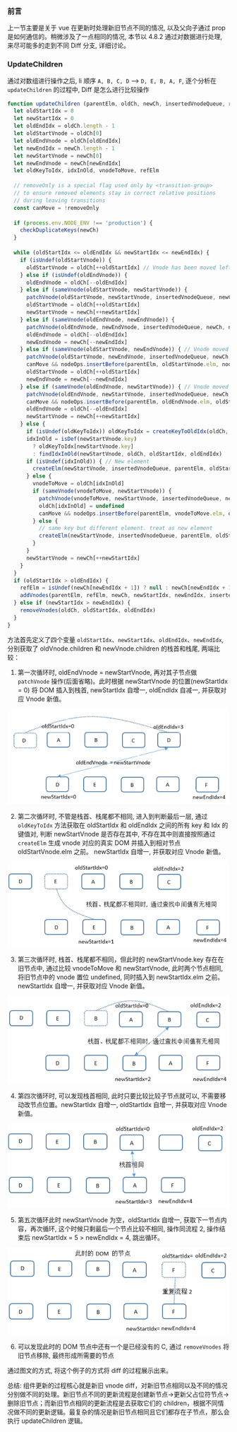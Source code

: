 ### 前言
上一节主要是关于 vue 在更新时处理新旧节点不同的情况, 以及父向子通过 prop 是如何通信的。稍微涉及了一点相同的情况, 本节以 4.8.2 通过对数据进行处理, 来尽可能多的走到不同 Diff 分支, 详细讨论。

### UpdateChildren
通过对数组进行操作之后, li 顺序 `A, B, C, D` --> `D, E, B, A, F`, 逐个分析在 `updateChildren` 的过程中, Diff 是怎么进行比较操作

```javascript
function updateChildren (parentElm, oldCh, newCh, insertedVnodeQueue, removeOnly) {
  let oldStartIdx = 0
  let newStartIdx = 0
  let oldEndIdx = oldCh.length - 1
  let oldStartVnode = oldCh[0]
  let oldEndVnode = oldCh[oldEndIdx]
  let newEndIdx = newCh.length - 1
  let newStartVnode = newCh[0]
  let newEndVnode = newCh[newEndIdx]
  let oldKeyToIdx, idxInOld, vnodeToMove, refElm

  // removeOnly is a special flag used only by <transition-group>
  // to ensure removed elements stay in correct relative positions
  // during leaving transitions
  const canMove = !removeOnly

  if (process.env.NODE_ENV !== 'production') {
    checkDuplicateKeys(newCh)
  }

  while (oldStartIdx <= oldEndIdx && newStartIdx <= newEndIdx) {
    if (isUndef(oldStartVnode)) {
      oldStartVnode = oldCh[++oldStartIdx] // Vnode has been moved left
    } else if (isUndef(oldEndVnode)) {
      oldEndVnode = oldCh[--oldEndIdx]
    } else if (sameVnode(oldStartVnode, newStartVnode)) {
      patchVnode(oldStartVnode, newStartVnode, insertedVnodeQueue, newCh, newStartIdx)
      oldStartVnode = oldCh[++oldStartIdx]
      newStartVnode = newCh[++newStartIdx]
    } else if (sameVnode(oldEndVnode, newEndVnode)) {
      patchVnode(oldEndVnode, newEndVnode, insertedVnodeQueue, newCh, newEndIdx)
      oldEndVnode = oldCh[--oldEndIdx]
      newEndVnode = newCh[--newEndIdx]
    } else if (sameVnode(oldStartVnode, newEndVnode)) { // Vnode moved right
      patchVnode(oldStartVnode, newEndVnode, insertedVnodeQueue, newCh, newEndIdx)
      canMove && nodeOps.insertBefore(parentElm, oldStartVnode.elm, nodeOps.nextSibling(oldEndVnode.elm))
      oldStartVnode = oldCh[++oldStartIdx]
      newEndVnode = newCh[--newEndIdx]
    } else if (sameVnode(oldEndVnode, newStartVnode)) { // Vnode moved left
      patchVnode(oldEndVnode, newStartVnode, insertedVnodeQueue, newCh, newStartIdx)
      canMove && nodeOps.insertBefore(parentElm, oldEndVnode.elm, oldStartVnode.elm)
      oldEndVnode = oldCh[--oldEndIdx]
      newStartVnode = newCh[++newStartIdx]
    } else {
      if (isUndef(oldKeyToIdx)) oldKeyToIdx = createKeyToOldIdx(oldCh, oldStartIdx, oldEndIdx)
      idxInOld = isDef(newStartVnode.key)
        ? oldKeyToIdx[newStartVnode.key]
        : findIdxInOld(newStartVnode, oldCh, oldStartIdx, oldEndIdx)
      if (isUndef(idxInOld)) { // New element
        createElm(newStartVnode, insertedVnodeQueue, parentElm, oldStartVnode.elm, false, newCh, newStartIdx)
      } else {
        vnodeToMove = oldCh[idxInOld]
        if (sameVnode(vnodeToMove, newStartVnode)) {
          patchVnode(vnodeToMove, newStartVnode, insertedVnodeQueue, newCh, newStartIdx)
          oldCh[idxInOld] = undefined
          canMove && nodeOps.insertBefore(parentElm, vnodeToMove.elm, oldStartVnode.elm)
        } else {
          // same key but different element. treat as new element
          createElm(newStartVnode, insertedVnodeQueue, parentElm, oldStartVnode.elm, false, newCh, newStartIdx)
        }
      }
      newStartVnode = newCh[++newStartIdx]
    }
  }
  if (oldStartIdx > oldEndIdx) {
    refElm = isUndef(newCh[newEndIdx + 1]) ? null : newCh[newEndIdx + 1].elm
    addVnodes(parentElm, refElm, newCh, newStartIdx, newEndIdx, insertedVnodeQueue)
  } else if (newStartIdx > newEndIdx) {
    removeVnodes(oldCh, oldStartIdx, oldEndIdx)
  }
}
```

方法首先定义了四个变量 `oldStartIdx`、`newStartIdx`、`oldEndIdx`、`newEndIdx`, 分别获取了 oldVnode.children 和 newVnode.children 的栈首和栈尾, 两端比较：

1. 第一次循环时, oldEndVnode = newStartVnode, 再对其子节点做 `patchVnode` 操作(后面省略)。此时根据 newStartVnode 的位置(newStartIdx = 0) 将 DOM 插入到栈首, newStartIdx 自增一, oldEndIdx 自减一, 并获取对应 Vnode 新值。
<div align="center">
  <img src="https://github.com/huyoooooooo/Vue-in-my-eyes/blob/main/image/diff/1.png" alt="流程一"/>
</div>

2. 第二次循环时, 不管是栈首、栈尾都不相同, 进入到判断最后一层, 通过 `oldKeyToIdx` 方法获取在 oldStartIdx 和 oldEndIdx 之间的所有 key 和 Idx 的键值对, 判断 newStartVnode 是否存在其中, 不存在其中则直接按照通过 `createElm` 生成 vnode 对应的真实 DOM 并插入到相对节点 oldStartVnode.elm 之前。 newStartIdx 自增一, 并获取对应 Vnode 新值。
<div align="center">
  <img src="https://github.com/huyoooooooo/Vue-in-my-eyes/blob/main/image/diff/2.png" alt="流程二"/>
</div>

3. 第三次循环时, 栈首、栈尾都不相同，但此时的 newStartVnode.key 存在在旧节点中, 通过比较 vnodeToMove 和 newStartVnode, 此时两个节点相同, 将旧节点中的 vnode 置位 undefined, 同时插入到 newStartIdx.elm 之前。newStartIdx 自增一, 并获取对应 Vnode 新值。
<div align="center">
  <img src="https://github.com/huyoooooooo/Vue-in-my-eyes/blob/main/image/diff/3.png" alt="流程三"/>
</div>

4. 第四次循环时, 可以发现栈首相同, 此时只要比较比较子节点就可以, 不需要移动改节点位置。newStartIdx 自增一, oldStartIdx 自增一, 并获取对应 Vnode 新值。
<div align="center">
  <img src="https://github.com/huyoooooooo/Vue-in-my-eyes/blob/main/image/diff/4.png" alt="流程四"/>
</div>

5. 第五次循环此时 newStartVnode 为空，oldStartIdx 自增一, 获取下一节点内容，再次循环, 这个时候只剩最后一个节点比较不相同, 操作同流程 2, 操作结束后
newStartIdx = 5 > newEndIdx = 4, 跳出循环。
<div align="center">
  <img src="https://github.com/huyoooooooo/Vue-in-my-eyes/blob/main/image/diff/5.png" alt="流程五"/>
</div>

6. 可以发现此时的 DOM 节点中还有一个是已经没有的 C, 通过 `removeVnodes` 将旧节点移除, 最终形成所需要的节点

通过图文的方式, 将这个例子的方式将 diff 的过程展示出来。

总结: 组件更新的过程核心就是新旧 vnode diff，对新旧节点相同以及不同的情况分别做不同的处理。新旧节点不同的更新流程是创建新节点->更新父占位符节点->删除旧节点；而新旧节点相同的更新流程是去获取它们的 children，根据不同情况做不同的更新逻辑。最复杂的情况是新旧节点相同且它们都存在子节点，那么会执行 updateChildren 逻辑。

